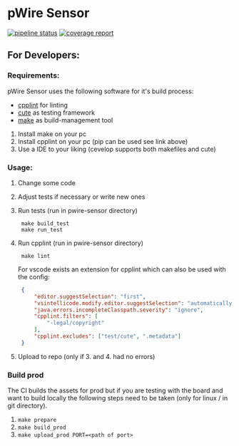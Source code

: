 # pWire Sensor
[![pipeline status](https://gitlab.dev.ifs.hsr.ch/epj/2020/pwire/pwire-sensor/badges/master/pipeline.svg)](https://gitlab.dev.ifs.hsr.ch/epj/2020/pwire/pwire-sensor/-/commits/master)
[![coverage report](https://gitlab.dev.ifs.hsr.ch/epj/2020/pwire/pwire-sensor/badges/master/coverage.svg)](https://gitlab.dev.ifs.hsr.ch/epj/2020/pwire/pwire-sensor/-/commits/master)

## For Developers:

### Requirements:

pWire Sensor uses the following software for it's build process:

- [cpplint](https://github.com/cpplint/cpplint) for linting
- [cute](https://cute-test.com/) as testing framework
- [make](https://en.wikipedia.org/wiki/Make_(software)) as build-management tool
1. Install make on your pc
2. Install cpplint on your pc (pip can be used see link above)
3. Use a IDE to your liking (cevelop supports both makefiles and cute)

### Usage:

1. Change some code
2. Adjust tests if necessary or write new ones
3. Run tests (run in pwire-sensor directory)
   
   ```
    make build_test
    make run_test
   ```
4. Run cpplint (run in pwire-sensor directory)
   
   ```
    make lint
   ```
   
    For vscode exists an extension for cpplint which can also be used with the config:
   
   ```json
    {
        "editor.suggestSelection": "first",
        "vsintellicode.modify.editor.suggestSelection": "automaticallyOverrodeDefaultValue",
        "java.errors.incompleteClasspath.severity": "ignore",
        "cpplint.filters": [
            "-legal/copyright"
        ],
        "cpplint.excludes": ["test/cute", ".metadata"]
    }
   ```
5. Upload to repo (only if 3. and 4. had no errors)

### Build prod
The CI builds the assets for prod but if you are testing with the board and want to build locally the following steps need to be taken (only for linux / in git directory).
1. `make prepare`
2. `make build_prod`
3. `make upload_prod PORT=<path of port>`